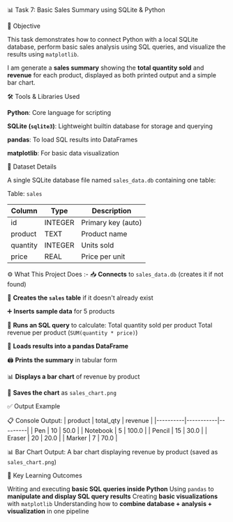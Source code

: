 📊 Task 7: Basic Sales Summary using SQLite & Python

📌 Objective

This task demonstrates how to connect Python with a local SQLite database, perform basic sales analysis using SQL queries, and visualize the results using `matplotlib`.

I am generate a **sales summary** showing the **total quantity sold** and **revenue** for each product, displayed as both printed output and a simple bar chart.

🛠️ Tools & Libraries Used

   **Python**: Core language for scripting
   
   **SQLite (`sqlite3`)**: Lightweight builtin database for storage and querying
   
   **pandas**: To load SQL results into DataFrames
   
   **matplotlib**: For basic data visualization

📁 Dataset Details

  A single SQLite database file named `sales_data.db` containing one table:
  
 Table: `sales`

  | Column   | Type    | Description            |
  |----------|---------|------------------------|
  | id       | INTEGER | Primary key (auto)     |
  | product  | TEXT    | Product name           |
  | quantity | INTEGER | Units sold             |
  | price    | REAL    | Price per unit         |  

⚙️ What This Project Does :-
   📥 **Connects** to `sales_data.db` (creates it if not found)
   
   🧱 **Creates the `sales` table** if it doesn't already exist
   
   ➕ **Inserts sample data** for 5 products
   
   🧮 **Runs an SQL query** to calculate:
     Total quantity sold per product
     Total revenue per product (`SUM(quantity * price)`)
     
   🐼 **Loads results into a pandas DataFrame**
   
   🖨️ **Prints the summary** in tabular form
   
   📊 **Displays a bar chart** of revenue by product
   
   💾 **Saves the chart** as `sales_chart.png`

✅ Output Example

 📋 Console Output:
    | product  | total_qty | revenue |
    |----------|-----------|---------|
    | Pen      | 10        | 50.0    |
    | Notebook | 5         | 100.0   |
    | Pencil   | 15        | 30.0    |
    | Eraser   | 20        | 20.0    |
    | Marker   | 7         | 70.0    |

 📊 Bar Chart Output:
 A bar chart displaying revenue by product (saved as `sales_chart.png`)

🧠 Key Learning Outcomes

 Writing and executing **basic SQL queries inside Python**
 Using `pandas` to **manipulate and display SQL query results**
 Creating **basic visualizations** with `matplotlib`
 Understanding how to **combine database + analysis + visualization** in one pipeline


